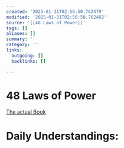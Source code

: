 ```yaml
---
created: '2025-01-31T02:56:50.762479'
modified: '2025-01-31T02:56:50.762482'
source: '[[48 Laws of Power]]'
tags: []
aliases: []
summary: ''
category: ''
links:
  outgoing: []
  backlinks: []

---
```


# 48 Laws of Power


[The actual Book](file://C:/Users/adity/Downloads/Documents/The+48+Laws+Of+Power.pdf)


# Daily Understandings:
